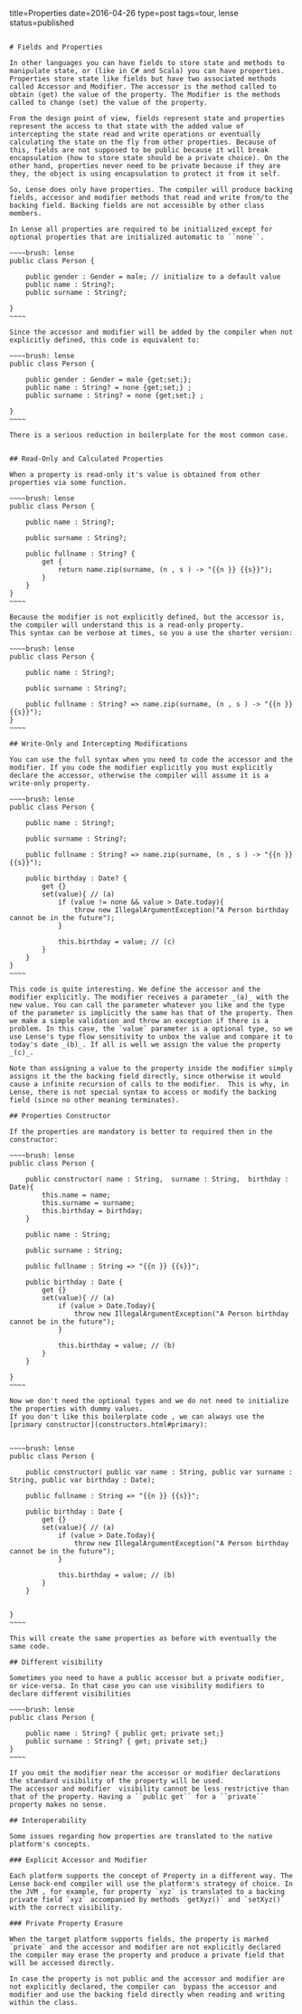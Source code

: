 title=Properties
date=2016-04-26
type=post
tags=tour, lense
status=published
~~~~~~

# Fields and Properties

In other languages you can have fields to store state and methods to manipulate state, or (like in C# and Scala) you can have properties.
Properties store state like fields but have two associated methods called Accessor and Modifier. The accessor is the method called to obtain (get) the value of the property. The Modifier is the methods called to change (set) the value of the property. 

From the design point of view, fields represent state and properties represent the access to that state with the added value of intercepting the state read and write operations or eventually calculating the state on the fly from other properties. Because of this, fields are not supposed to be public because it will break encapsulation (how to store state should be a private choice). On the other hand, properties never need to be private because if they are they, the object is using encapsulation to protect it from it self. 

So, Lense does only have properties. The compiler will produce backing fields, accessor and modifier methods that read and write from/to the backing field. Backing fields are not accessible by other class members.

In Lense all properties are required to be initialized except for optional properties that are initialized automatic to ``none``.

~~~~brush: lense
public class Person {

	public gender : Gender = male; // initialize to a default value
	public name : String?; 
	public surname : String?; 
	
}
~~~~

Since the accessor and modifier will be added by the compiler when not explicitly defined, this code is equivalent to:

~~~~brush: lense
public class Person {

	public gender : Gender = male {get;set;}; 
	public name : String? = none {get;set;} ; 
	public surname : String? = none {get;set;} ; 
	
}
~~~~

There is a serious reduction in boilerplate for the most common case.


## Read-Only and Calculated Properties

When a property is read-only it's value is obtained from other properties via some function.

~~~~brush: lense
public class Person {

	public name : String?;
	
	public surname : String?;
	
	public fullname : String? {
		get {
			return name.zip(surname, (n , s ) -> "{{n }} {{s}}");
		}
	}
}
~~~~

Because the modifier is not explicitly defined, but the accessor is, the compiler will understand this is a read-only property.
This syntax can be verbose at times, so you a use the shorter version:

~~~~brush: lense
public class Person {

	public name : String?; 
	
	public surname : String?;
	
	public fullname : String? => name.zip(surname, (n , s ) -> "{{n }} {{s}}");
}
~~~~

## Write-Only and Intercepting Modifications

You can use the full syntax when you need to code the accessor and the modifier. If you code the modifier explicitly you must explicitly declare the accessor, otherwise the compiler will assume it is a write-only property.

~~~~brush: lense
public class Person {

	public name : String?; 
	
	public surname : String?; 
	
	public fullname : String? => name.zip(surname, (n , s ) -> "{{n }} {{s}}");
	
	public birthday : Date? {
		get {}
		set(value){ // (a)
			if (value != none && value > Date.today){
				throw new IllegalArgumentException("A Person birthday cannot be in the future");
			}
			
			this.birthday = value; // (c)
		}
	}
}
~~~~

This code is quite interesting. We define the accessor and the modifier explicitly. The modifier receives a parameter _(a)_ with the new value. You can call the parameter whatever you like and the type of the parameter is implicitly the same has that of the property. Then we make a simple validation and throw an exception if there is a problem. In this case, the `value` parameter is a optional type, so we use Lense's type flow sensitivity to unbox the value and compare it to today's date _(b)_. If all is well we assign the value the property _(c)_.

Note than assigning a value to the property inside the modifier simply assigns it the the backing field directly, since otherwise it would cause a infinite recursion of calls to the modifier.  This is why, in Lense, there is not special syntax to access or modify the backing field (since no other meaning terminates).

## Properties Constructor

If the properties are mandatory is better to required then in the constructor:

~~~~brush: lense
public class Person {

	public constructor( name : String,  surname : String,  birthday : Date){
		this.name = name;
		this.surname = surname;
		this.birthday = birthday; 
	}
	
	public name : String;
	
	public surname : String;
	
	public fullname : String => "{{n }} {{s}}";
	
	public birthday : Date {
		get {}
		set(value){ // (a)
			if (value > Date.Today){
				throw new IllegalArgumentException("A Person birthday cannot be in the future");
			}
			
			this.birthday = value; // (b)
		}
	}
	
}
~~~~

Now we don't need the optional types and we do not need to initialize the properties with dummy values. 
If you don't like this boilerplate code , we can always use the [primary constructor](constructors.html#primary):


~~~~brush: lense
public class Person {

	public constructor( public var name : String, public var surname : String, public var birthday : Date);
	
	public fullname : String => "{{n }} {{s}}";
	
	public birthday : Date {
		get {}
		set(value){ // (a)
			if (value > Date.Today){
				throw new IllegalArgumentException("A Person birthday cannot be in the future");
			}
			
			this.birthday = value; // (b)
		}
	}
	
	
}
~~~~

This will create the same properties as before with eventually the same code.

## Different visibility

Sometimes you need to have a public accessor but a private modifier, or vice-versa. In that case you can use visibility modifiers to declare different visibilities

~~~~brush: lense
public class Person {

	public name : String? { public get; private set;}
	public surname : String? { get; private set;}
}
~~~~

If you omit the modifier near the accessor or modifier declarations the standard visibility of the property will be used.
The accessor and modifier  visibility cannot be less restrictive than that of the property. Having a ``public get`` for a ``private`` property makes no sense. 

## Interoperability 

Some issues regarding how properties are translated to the native platform's concepts.
  
### Explicit Accessor and Modifier 

Each platform supports the concept of Property in a different way. The Lense back-end compiler will use the platform's strategy of choice. In the JVM , for example, for property `xyz` is translated to a backing private field `xyz` accompanied by methods `getXyz()` and `setXyz()` with the correct visibility.

### Private Property Erasure

When the target platform supports fields, the property is marked `private` and the accessor and modifier are not explicitly declared the compiler may erase the property and produce a private field that will be accessed directly. 

In case the property is not public and the accessor and modifier are not explicitly declared, the compiler can  bypass the accessor and modifier and use the backing field directly when reading and writing within the class.
